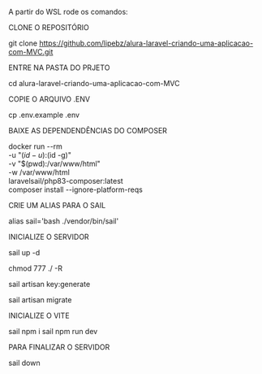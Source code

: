 A partir do WSL rode os comandos:

CLONE O REPOSITÓRIO

git clone https://github.com/lipebz/alura-laravel-criando-uma-aplicacao-com-MVC.git

ENTRE NA PASTA DO PRJETO

cd alura-laravel-criando-uma-aplicacao-com-MVC

COPIE O ARQUIVO .ENV

cp .env.example .env

BAIXE AS DEPENDENDÊNCIAS DO COMPOSER

docker run --rm \
    -u "$(id -u):$(id -g)" \
    -v "$(pwd):/var/www/html" \
    -w /var/www/html \
    laravelsail/php83-composer:latest \
    composer install --ignore-platform-reqs

CRIE UM ALIAS PARA O SAIL

alias sail='bash ./vendor/bin/sail'

INICIALIZE O SERVIDOR

sail up -d

chmod 777 ./ -R

sail artisan key:generate

sail artisan migrate

INICIALIZE O VITE

sail npm i
sail npm run dev


PARA FINALIZAR O SERVIDOR

sail down